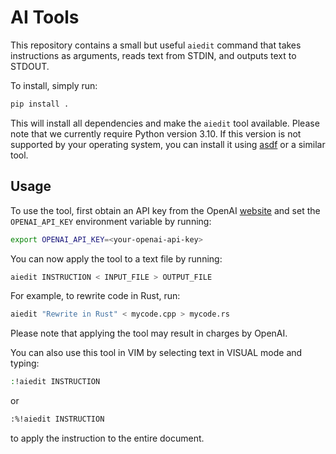 # AI Tools

This repository contains a small but useful `aiedit` command that takes instructions as arguments, reads text from STDIN, and outputs text to STDOUT.

To install, simply run:
```bash
pip install .
```

This will install all dependencies and make the `aiedit` tool available. Please note that we currently require Python version 3.10. If this version is not supported by your operating system, you can install it using [asdf](https://asdf-vm.com/) or a similar tool.

## Usage
To use the tool, first obtain an API key from the OpenAI [website](https://platform.openai.com/) and set the `OPENAI_API_KEY` environment variable by running:
```bash
export OPENAI_API_KEY=<your-openai-api-key>
```

You can now apply the tool to a text file by running:
```bash
aiedit INSTRUCTION < INPUT_FILE > OUTPUT_FILE
```

For example, to rewrite code in Rust, run:
```bash
aiedit "Rewrite in Rust" < mycode.cpp > mycode.rs
```

Please note that applying the tool may result in charges by OpenAI.

You can also use this tool in VIM by selecting text in VISUAL mode and typing:
```bash
:!aiedit INSTRUCTION
```
or
```bash
:%!aiedit INSTRUCTION
```
to apply the instruction to the entire document.

